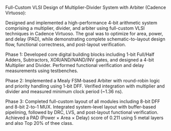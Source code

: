 Full-Custom VLSI Design of Multiplier-Divider System with Arbiter (Cadence Virtuoso):

Designed and implemented a high-performance 4-bit arithmetic system comprising a multiplier, divider, and arbiter using full-custom VLSI techniques in Cadence Virtuoso. The goal was to optimize for area, power, and delay (PAD), while demonstrating complete schematic-to-layout design flow, functional correctness, and post-layout verification.

Phase 1: Developed core digital building blocks including 1-bit Full/Half Adders, Subtractors, XOR/AND/NAND/INV gates, and designed a 4-bit Multiplier and Divider. Performed functional verification and delay measurements using testbenches.

Phase 2: Implemented a Mealy FSM-based Arbiter with round-robin logic and priority handling using 1-bit DFF. Verified integration with multiplier and divider and measured minimum clock period (~1.36 ns).

Phase 3: Completed full-custom layout of all modules including 8-bit DFF and 8-bit 2-to-1 MUX. Integrated system-level layout with buffer-based pipelining, followed by DRC, LVS, and post-layout functional verification. Achieved a PAD (Power × Area × Delay) score of 0.211 using 5 metal layers and also Top 20% of thee class.
